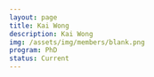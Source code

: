 ```yaml
---
layout: page
title: Kai Wong
description: Kai Wong
img: /assets/img/members/blank.png
program: PhD
status: Current
---
```


<img class="profile_img" src="{{ page.img | prepend: site.baseurl | prepend: site.url }}" alt=""/>